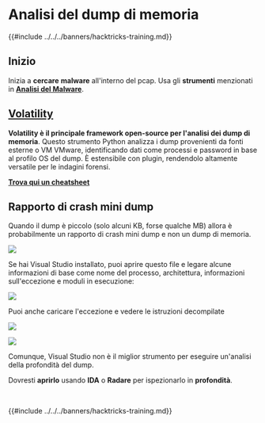 # Analisi del dump di memoria

{{#include ../../../banners/hacktricks-training.md}}

## Inizio

Inizia a **cercare** **malware** all'interno del pcap. Usa gli **strumenti** menzionati in [**Analisi del Malware**](../malware-analysis.md).

## [Volatility](volatility-cheatsheet.md)

**Volatility è il principale framework open-source per l'analisi dei dump di memoria**. Questo strumento Python analizza i dump provenienti da fonti esterne o VM VMware, identificando dati come processi e password in base al profilo OS del dump. È estensibile con plugin, rendendolo altamente versatile per le indagini forensi.

[**Trova qui un cheatsheet**](volatility-cheatsheet.md)

## Rapporto di crash mini dump

Quando il dump è piccolo (solo alcuni KB, forse qualche MB) allora è probabilmente un rapporto di crash mini dump e non un dump di memoria.

![](<../../../images/image (532).png>)

Se hai Visual Studio installato, puoi aprire questo file e legare alcune informazioni di base come nome del processo, architettura, informazioni sull'eccezione e moduli in esecuzione:

![](<../../../images/image (263).png>)

Puoi anche caricare l'eccezione e vedere le istruzioni decompilate

![](<../../../images/image (142).png>)

![](<../../../images/image (610).png>)

Comunque, Visual Studio non è il miglior strumento per eseguire un'analisi della profondità del dump.

Dovresti **aprirlo** usando **IDA** o **Radare** per ispezionarlo in **profondità**.

​

{{#include ../../../banners/hacktricks-training.md}}
